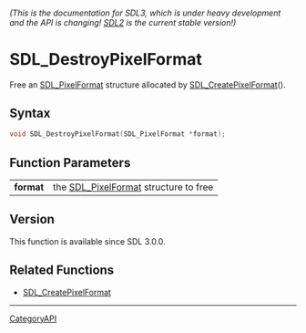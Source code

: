 ###### (This is the documentation for SDL3, which is under heavy development and the API is changing! [SDL2](https://wiki.libsdl.org/SDL2/) is the current stable version!)
# SDL_DestroyPixelFormat

Free an [SDL_PixelFormat](SDL_PixelFormat.md) structure allocated by [SDL_CreatePixelFormat](SDL_CreatePixelFormat.md)().

## Syntax

```c
void SDL_DestroyPixelFormat(SDL_PixelFormat *format);

```

## Function Parameters

|                |                                                          |
| -------------- | -------------------------------------------------------- |
| **format**     | the [SDL_PixelFormat](SDL_PixelFormat.md) structure to free |

## Version

This function is available since SDL 3.0.0.

## Related Functions

* [SDL_CreatePixelFormat](SDL_CreatePixelFormat.md)

----
[CategoryAPI](CategoryAPI.md)
